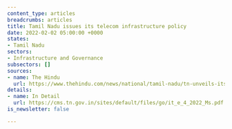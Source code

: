 ```yaml
---
content_type: articles
breadcrumbs: articles
title: Tamil Nadu issues its telecom infrastructure policy
date: 2022-02-02 05:00:00 +0000
states:
- Tamil Nadu
sectors:
- Infrastructure and Governance
subsectors: []
sources:
- name: The Hindu
  url: https://www.thehindu.com/news/national/tamil-nadu/tn-unveils-its-telecom-infrastructure-policy-2022/article38336377.ece
details:
- name: In Detail
  url: https://cms.tn.gov.in/sites/default/files/go/it_e_4_2022_Ms.pdf
is_newsletter: false

---
```

